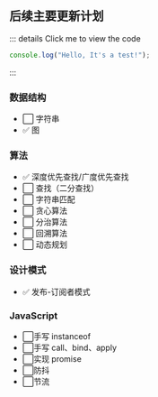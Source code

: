 ## 后续主要更新计划

::: details Click me to view the code

```js
console.log("Hello, It's a test!");
```

:::

### 数据结构

- :white_large_square: 字符串
- :white_check_mark: 图

### 算法

- :white_check_mark: 深度优先查找/广度优先查找
- :white_large_square: 查找（二分查找）
- :white_large_square: 字符串匹配
- :white_large_square: 贪心算法
- :white_large_square: 分治算法
- :white_large_square: 回溯算法
- :white_large_square: 动态规划

### 设计模式

- :white_check_mark: 发布-订阅者模式

### JavaScript

- :white_large_square:手写 instanceof
- :white_large_square:手写 call、bind、apply
- :white_large_square:实现 promise
- :white_large_square:防抖
- :white_large_square:节流
